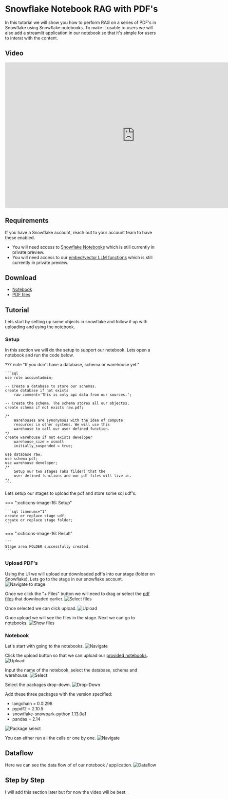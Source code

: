 # Snowflake Notebook RAG with PDF's
In this tutorial we will show you how to perform RAG on a series of PDF's in Snowflake using Snowflake notebooks. To make it usable to users we will also add a streamlit application in our notebook so that it's simple for users to interat with the content.

## Video
<iframe width="850px" height="478px" src="https://www.youtube.com/embed/SZAAIAl31UI?si=UK4jA8fDrbm2vlFi" style="display:block;" title="YouTube video player" frameborder="0" allow="accelerometer; autoplay; clipboard-write; encrypted-media; gyroscope; picture-in-picture; web-share" allowfullscreen></iframe>

## Requirements
If you have a Snowflake account, reach out to your account team to have these enabled.  

- You will need access to [Snowflake Notebooks](https://docs.snowflake.com/LIMITEDACCESS/snowsight-notebooks/ui-snowsight-notebooks-about) which is still currently in private preview.  
- You will need access to our [embed/vector LLM functions](https://docs.snowflake.com/LIMITEDACCESS/vector-data-type) which is still currently in private preview.  

## Download
- [Notebook](https://sfc-gh-dwilczak.github.io/tutorials/science/notebooks/RAG/pdf/data/notebook.ipynb)
- [PDF files](https://sfc-gh-dwilczak.github.io/tutorials/science/notebooks/RAG/pdf/data/pdfs.zip)

## Tutorial
Lets start by setting up some objects in snowflake and follow it up with uploading and using the notebook.

### Setup
In this section we will do the setup to support our notebook. Lets open a notebook and run the code below.

??? note "If you don't have a database, schema or warehouse yet."

    ```sql
    use role accountadmin;
    
    -- Create a database to store our schemas.
    create database if not exists 
        raw comment='This is only api data from our sources.';

    -- Create the schema. The schema stores all our objectss.
    create schema if not exists raw.pdf;

    /*
        Warehouses are synonymous with the idea of compute
        resources in other systems. We will use this
        warehouse to call our user defined function.
    */
    create warehouse if not exists developer 
        warehouse_size = xsmall
        initially_suspended = true;

    use database raw;
    use schema pdf;
    use warehouse developer;
    /*
        Setup our two stages (aka filder) that the
        user defined functions and our pdf files will live in.
    */
    ```

Lets setup our stages to upload the pdf and store some sql udf's.

=== ":octicons-image-16: Setup"

    ```sql linenums="1"
    create or replace stage udf;
    create or replace stage folder;
    ```

=== ":octicons-image-16: Result"

    ```
    Stage area FOLDER successfully created. 
    ```


### Upload PDF's
Using the UI we will upload our downloaded pdf's into our stage (folder on Snowflake). Lets go to the stage in our snowflake account.
![Navigate to stage](images/10.png)

Once we click the "+ Files" button we will need to drag or select the [pdf files](https://sfc-gh-dwilczak.github.io/tutorials/science/notebooks/RAG/pdf/data/pdfs.zip) that downloaded earlier.
![Select files](images/11.png)

Once selected we can click upload.
![Upload](images/12.png)

Once upload we will see the files in the stage. Next we can go to notebooks.
![Show files](images/13.png)

### Notebook
Let's start with going to the notebooks.
![Navigate](images/01.png)

Click the upload button so that we can upload our [provided notebooks]().
![Upload](images/02.png)

Input the name of the notebook, select the database, schema and warehouse.
![Select](images/03.png)

Select the packages drop-down.
![Drop-Down](images/04.png)

Add these three packages with the version specified:  

- langchain  = 0.0.298
- pypdf2 = 2.10.5
- snowflake-snowpark-python 1.13.0a1  
- pandas = 2.14

![Package select](images/14.png)

You can either run all the cells or one by one.
![Navigate](images/06.png)

## Dataflow
Here we can see the data flow of of our notebook / application.
![Dataflow](images/07.png)

## Step by Step
I will add this section later but for now the video will be best. 


